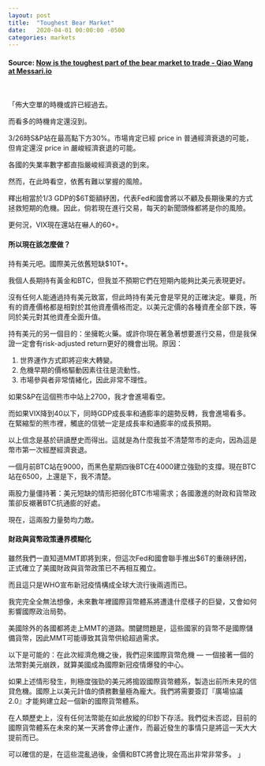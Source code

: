 ```yaml
---
layout: post
title:  "Toughest Bear Market"
date:   2020-04-01 00:00:00 -0500
categories: markets
---
```

#### Source: [Now is the toughest part of the bear market to trade - Qiao Wang at Messari.io](https://messari.io/article/now-is-the-toughest-part-of-the-bear-market-to-trade)

&nbsp;

「佈大空單的時機或許已經過去。

而看多的時機肯定還沒到。

3/26時S&P站在最高點下方30%。市場肯定已經 price in 普通經濟衰退的可能，但肯定還沒 price in 嚴峻經濟衰退的可能。

各國的失業率數字都直指嚴峻經濟衰退的到來。

然而，在此時看空，依舊有難以掌握的風險。

釋出相當於1/3 GDP的$6T鉅額紓困，代表Fed和國會將以不顧及長期後果的方式拯救短期的危機。因此，倘若現在進行交易，每天的新聞頭條都將是你的風險。

更何況，VIX現在還站在嚇人的60+。

#### 所以現在該怎麼做？

持有美元吧。國際美元依舊短缺$10T+。

我個人長期持有黃金和BTC，但我並不預期它們在短期內能夠比美元表現更好。

沒有任何人能通過持有美元致富，但此時持有美元會是罕見的正確決定。畢竟，所有的資產價格都是相對於其他資產價格而定。以美元定價的各種資產全部下跌，等同於美元對其他資產全面升值。

持有美元的另一個目的：坐擁乾火藥。或許你現在著急著想要進行交易，但是我保證一定會有risk-adjusted return更好的機會出現。原因：
1. 世界運作方式即將迎來大轉變。
2. 危機早期的價格驅動因素往往是流動性。
3. 市場參與者非常情緒化，因此非常不理性。

如果S&P在這個熊市中站上2700，我才會進場看空。

而如果VIX降到40以下，同時GDP成長率和通膨率的趨勢反轉，我會進場看多。在緊縮型的熊市裡，觸底的信號一定是成長率和通膨率的成長預期。

以上信念是基於研讀歷史而得出。這就是為什麼我並不清楚幣市的走向，因為這是幣市第一次經歷經濟衰退。

一個月前BTC站在9000，而黑色星期四後BTC在4000建立強勁的支撐。現在BTC站在6500，上還是下，我不清楚。

兩股力量僵持著：美元短缺的情形把弱化BTC市場需求；各國激進的財政和貨幣政策卻反襯著BTC抗通膨的好處。

現在，這兩股力量勢均力敵。

#### 財政與貨幣政策邊界模糊化

雖然我們一直知道MMT即將到來，但這次Fed和國會聯手推出$6T的重磅紓困，正式確立了美國財政與貨幣政策已不再相互獨立。

而且這只是WHO宣布新冠疫情構成全球大流行後兩週而已。

我完完全全無法想像，未來數年裡國際貨幣體系將遭逢什麼樣子的巨變，又會如何影響國際政治局勢。

美國除外的各國都將走上MMT的道路。關鍵問題是，這些國家的貨幣不是國際儲備貨幣，因此MMT可能導致其貨幣供給超過需求。

以下是可能的：在此次經濟危機之後，我們迎來國際貨幣危機 — 一個接著一個的法幣對美元崩跌，就算美國成為國際新冠疫情爆發的中心。

如果上述情形發生，則極度強勁的美元將搗毀國際貨幣體系，製造出前所未見的信貸危機。國際上以美元計值的債務數量極為龐大。我們將需要簽訂『廣場協議2.0』才能夠建立起一個新的國際貨幣體系。

在人類歷史上，沒有任何法幣能在如此放縱的印鈔下存活。我們從未否認，目前的國際貨幣體系在未來的某一天將會停止運作，而最近發生的事情只是將這一天大大提前而已。

可以確信的是，在這些混亂過後，金價和BTC將會比現在高出非常非常多。
」
